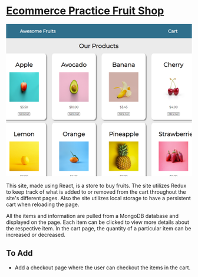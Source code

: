 # [Ecommerce Practice Fruit Shop](https://fruit-selling-site.herokuapp.com/)

![fruit shop image](images/Fruit-Site-original.png)

This site, made using React, is a store to buy fruits. The site utilizes Redux to keep track of what is added to or removed from the cart throughout the site's different pages. Also the site utilizes local storage to have a persistent cart when reloading the page.

All the items and information are pulled from a MongoDB database and displayed on the page. Each item can be clicked to view more details about the respective item. In the cart page, the quantity of a particular item can be increased or decreased.

## To Add

- Add a checkout page where the user can checkout the items in the cart.
